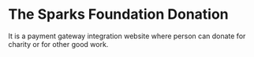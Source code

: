 # The Sparks Foundation Donation
It is a payment gateway integration website where person can donate for charity or for other good work.
